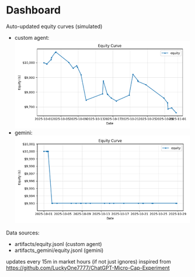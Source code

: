 # Dashboard

Auto-updated equity curves (simulated)

- custom agent: ![Equity Curve](artifacts/equity.png?v=8386a44)
- gemini: ![Equity Curve (Gemini)](artifacts_gemini/equity.png?v=8386a44)

Data sources:
- artifacts/equity.jsonl (custom agent)
- artifacts_gemini/equity.jsonl (gemini)

updates every 15m in market hours (if not just ignores)
inspired from https://github.com/LuckyOne7777/ChatGPT-Micro-Cap-Experiment